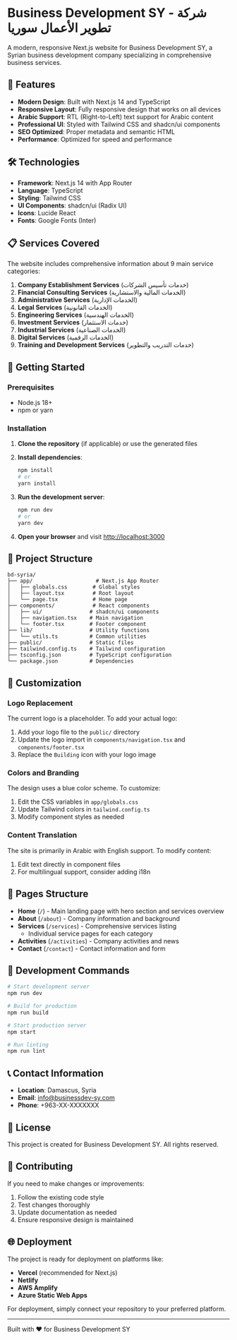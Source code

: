 # Business Development SY - شركة تطوير الأعمال سوريا

A modern, responsive Next.js website for Business Development SY, a Syrian business development company specializing in comprehensive business services.

## 🌟 Features

- **Modern Design**: Built with Next.js 14 and TypeScript
- **Responsive Layout**: Fully responsive design that works on all devices
- **Arabic Support**: RTL (Right-to-Left) text support for Arabic content
- **Professional UI**: Styled with Tailwind CSS and shadcn/ui components
- **SEO Optimized**: Proper metadata and semantic HTML
- **Performance**: Optimized for speed and performance

## 🛠️ Technologies

- **Framework**: Next.js 14 with App Router
- **Language**: TypeScript
- **Styling**: Tailwind CSS
- **UI Components**: shadcn/ui (Radix UI)
- **Icons**: Lucide React
- **Fonts**: Google Fonts (Inter)

## 📋 Services Covered

The website includes comprehensive information about 9 main service categories:

1. **Company Establishment Services** (خدمات تأسيس الشركات)
2. **Financial Consulting Services** (الخدمات المالية والاستشارية)
3. **Administrative Services** (الخدمات الإدارية)
4. **Legal Services** (الخدمات القانونية)
5. **Engineering Services** (الخدمات الهندسية)
6. **Investment Services** (خدمات الاستثمار)
7. **Industrial Services** (الخدمات الصناعية)
8. **Digital Services** (الخدمات الرقمية)
9. **Training and Development Services** (خدمات التدريب والتطوير)

## 🚀 Getting Started

### Prerequisites

- Node.js 18+
- npm or yarn

### Installation

1. **Clone the repository** (if applicable) or use the generated files
2. **Install dependencies**:

   ```bash
   npm install
   # or
   yarn install
   ```

3. **Run the development server**:

   ```bash
   npm run dev
   # or
   yarn dev
   ```

4. **Open your browser** and visit [http://localhost:3000](http://localhost:3000)

## 📁 Project Structure

```
bd-syria/
├── app/                    # Next.js App Router
│   ├── globals.css        # Global styles
│   ├── layout.tsx         # Root layout
│   └── page.tsx           # Home page
├── components/            # React components
│   ├── ui/               # shadcn/ui components
│   ├── navigation.tsx    # Main navigation
│   └── footer.tsx        # Footer component
├── lib/                  # Utility functions
│   └── utils.ts          # Common utilities
├── public/               # Static files
├── tailwind.config.ts    # Tailwind configuration
├── tsconfig.json         # TypeScript configuration
└── package.json          # Dependencies
```

## 🎨 Customization

### Logo Replacement

The current logo is a placeholder. To add your actual logo:

1. Add your logo file to the `public/` directory
2. Update the logo import in `components/navigation.tsx` and `components/footer.tsx`
3. Replace the `Building` icon with your logo image

### Colors and Branding

The design uses a blue color scheme. To customize:

1. Edit the CSS variables in `app/globals.css`
2. Update Tailwind colors in `tailwind.config.ts`
3. Modify component styles as needed

### Content Translation

The site is primarily in Arabic with English support. To modify content:

1. Edit text directly in component files
2. For multilingual support, consider adding i18n

## 📱 Pages Structure

- **Home** (`/`) - Main landing page with hero section and services overview
- **About** (`/about`) - Company information and background
- **Services** (`/services`) - Comprehensive services listing
  - Individual service pages for each category
- **Activities** (`/activities`) - Company activities and news
- **Contact** (`/contact`) - Contact information and form

## 🔧 Development Commands

```bash
# Start development server
npm run dev

# Build for production
npm run build

# Start production server
npm start

# Run linting
npm run lint
```

## 📞 Contact Information

- **Location**: Damascus, Syria
- **Email**: info@businessdev-sy.com
- **Phone**: +963-XX-XXXXXXX

## 📄 License

This project is created for Business Development SY. All rights reserved.

## 🤝 Contributing

If you need to make changes or improvements:

1. Follow the existing code style
2. Test changes thoroughly
3. Update documentation as needed
4. Ensure responsive design is maintained

## 🌐 Deployment

The project is ready for deployment on platforms like:

- **Vercel** (recommended for Next.js)
- **Netlify**
- **AWS Amplify**
- **Azure Static Web Apps**

For deployment, simply connect your repository to your preferred platform.

---

Built with ❤️ for Business Development SY
